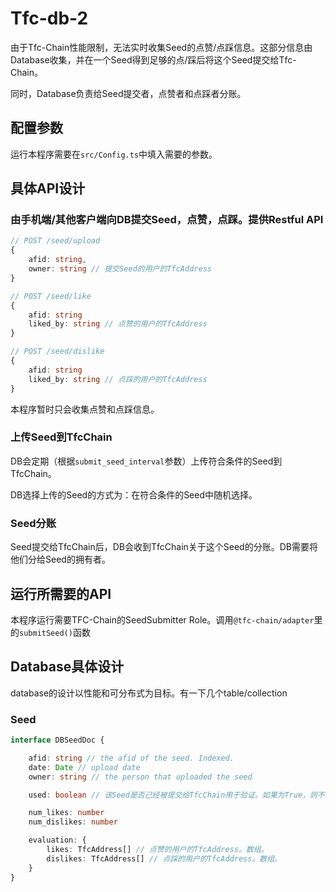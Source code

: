 # Tfc-db-2

由于Tfc-Chain性能限制，无法实时收集Seed的点赞/点踩信息。这部分信息由Database收集，并在一个Seed得到足够的点/踩后将这个Seed提交给Tfc-Chain。

同时，Database负责给Seed提交者，点赞者和点踩者分账。

## 配置参数

运行本程序需要在`src/Config.ts`中填入需要的参数。

## 具体API设计

### 由手机端/其他客户端向DB提交Seed，点赞，点踩。提供Restful API

```ts
// POST /seed/upload
{
    afid: string,
    owner: string // 提交Seed的用户的TfcAddress
}

// POST /seed/like
{
    afid: string
    liked_by: string // 点赞的用户的TfcAddress
}

// POST /seed/dislike
{
    afid: string
    liked_by: string // 点踩的用户的TfcAddress
}
```

本程序暂时只会收集点赞和点踩信息。

### 上传Seed到TfcChain

DB会定期（根据`submit_seed_interval`参数）上传符合条件的Seed到TfcChain。

DB选择上传的Seed的方式为：在符合条件的Seed中随机选择。

### Seed分账

Seed提交给TfcChain后，DB会收到TfcChain关于这个Seed的分账。DB需要将他们分给Seed的拥有者。

## 运行所需要的API

本程序运行需要TFC-Chain的SeedSubmitter Role。调用`@tfc-chain/adapter`里的`submitSeed()`函数

## Database具体设计

database的设计以性能和可分布式为目标。有一下几个table/collection

### Seed

```ts
interface DBSeedDoc {

    afid: string // the afid of the seed. Indexed.
    date: Date // upload date
    owner: string // the person that uploaded the seed

    used: boolean // 该Seed是否己经被提交给TfcChain用于验证。如果为True，则不可再此提交。已验证过的Seed理论上可以直接从DB中删除。

    num_likes: number
    num_dislikes: number

    evaluation: {
        likes: TfcAddress[] // 点赞的用户的TfcAddress。数组。
        dislikes: TfcAddress[] // 点踩的用户的TfcAddress。数组。
    }
}
```